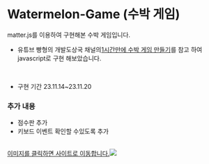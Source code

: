 # Watermelon-Game (수박 게임)

matter.js를 이용하여 구현해본 수박 게임입니다.
<br>
- 유튜브 빵형의 개발도상국 채널의<a href="https://www.youtube.com/watch?v=LZvEDigv0Ww&t=1222s">1시간만에 수박 게임 만들기</a>를 참고 하여 javascript로 구현 해보았습니다.

<br>

- 구현 기간 23.11.14~23.11.20
### 추가 내용
- 점수판 추가
- 키보드 이벤트 확인할 수있도록 추가
<br>
<a href="https://imchanu96.github.io/Watermelon-Game/">이미지를 클릭하면 사이트로 이동합니다.<img src="https://github.com/imchanu96/Watermelon-Game/assets/54897384/29d6ea55-1720-42e0-a6f5-c6858e26aeff"></a>
